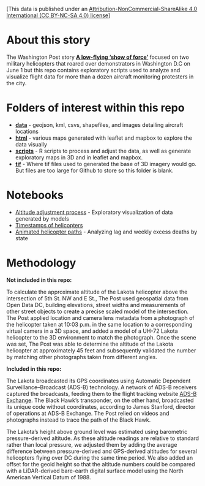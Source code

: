 [This data is published under an [Attribution-NonCommercial-ShareAlike 4.0 International (CC BY-NC-SA 4.0) license](https://creativecommons.org/licenses/by-nc-sa/4.0/)]

# About this story

The Washington Post story **[A low-flying
‘show of force’](https://www.washingtonpost.com/graphics/2020/investigations/helicopter-protests-washington-dc-national-guard/)** focused on two military helicopters that roared over demonstrators in Washington D.C on June 1 but this repo contains exploratory scripts used to analyze and visualize flight data for more than a dozen aircraft monitoring protesters in the city. 


# Folders of interest within this repo

* **[data](data)** - geojson, kml, csvs, shapefiles, and images detailing aircraft locations
* **[html](html)** - various maps generated with leaflet and mapbox to explore the data visually
* **[scripts](scripts)** - R scripts to process and adjust the data, as well as generate exploratory maps in 3D and in leaflet and mapbox.
* **[tif](tif)** - Where tif files used to generated the base of 3D imagery would go. But files are too large for Github to store so this folder is blank.

# Notebooks

* [Altitude adjustment process](http://wpinvestigative.github.io/helicopters_dc/01_adsb_altitude_adjustment.html) - Exploratory visualization of data generated by models
* [Timestamps of helicopters](http://wpinvestigative.github.io/helicopters_dc/02_leaflet_helis.html) 
* [Animated helicopter paths](http://wpinvestigative.github.io/excess_deaths_covid19/03_mapbox_helis.html) - Analyzing lag and weekly excess deaths by state

# Methodology

**Not included in this repo:**

To calculate the approximate altitude of the Lakota helicopter above the intersection of 5th St. NW and E St., The Post used geospatial data from Open Data DC, building elevations, street widths and measurements of other street objects to create a precise scaled model of the intersection. The Post applied location and camera lens metadata from a photograph of the helicopter taken at 10:03 p.m. in the same location to a corresponding virtual camera in a 3D space, and added a model of a UH-72 Lakota helicopter to the 3D environment to match the photograph. Once the scene was set, The Post was able to determine the altitude of the Lakota helicopter at approximately 45 feet and subsequently validated the number by matching other photographs taken from different angles.

**Included in this repo:**

The Lakota broadcasted its GPS coordinates using Automatic Dependent Surveillance–Broadcast (ADS-B) technology. A network of ADS-B receivers captured the broadcasts, feeding them to the flight tracking website [ADS-B Exchange](https://www.adsbexchange.com/). The Black Hawk’s transponder, on the other hand, broadcasted its unique code without coordinates, according to James Stanford, director of operations at ADS-B Exchange. The Post relied on videos and photographs instead to trace the path of the Black Hawk.

The Lakota’s height above ground level was estimated using barometric pressure-derived altitude. As these altitude readings are relative to standard rather than local pressure, we adjusted them by adding the average difference between pressure-derived and GPS-derived altitudes for several helicopters flying over DC during the same time period. We also added an offset for the geoid height so that the altitude numbers could be compared with a LiDAR-derived bare-earth digital surface model using the North American Vertical Datum of 1988.